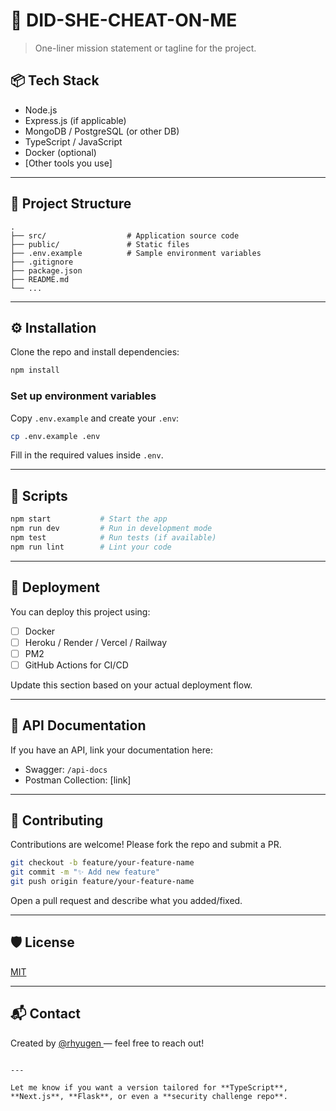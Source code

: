 # 🚀 DID-SHE-CHEAT-ON-ME

> One-liner mission statement or tagline for the project.

## 📦 Tech Stack

- Node.js
- Express.js (if applicable)
- MongoDB / PostgreSQL (or other DB)
- TypeScript / JavaScript
- Docker (optional)
- [Other tools you use]

---

## 📁 Project Structure

```
.
├── src/                  # Application source code
├── public/               # Static files
├── .env.example          # Sample environment variables
├── .gitignore
├── package.json
├── README.md
└── ...
```

---

## ⚙️ Installation

Clone the repo and install dependencies:

```bash
npm install
```

### Set up environment variables

Copy `.env.example` and create your `.env`:

```bash
cp .env.example .env
```

Fill in the required values inside `.env`.

---

## 🧪 Scripts

```bash
npm start           # Start the app
npm run dev         # Run in development mode
npm test            # Run tests (if available)
npm run lint        # Lint your code
```

---

## 🚀 Deployment

You can deploy this project using:

- [ ] Docker
- [ ] Heroku / Render / Vercel / Railway
- [ ] PM2
- [ ] GitHub Actions for CI/CD

Update this section based on your actual deployment flow.

---

## 📄 API Documentation

If you have an API, link your documentation here:

- Swagger: `/api-docs`
- Postman Collection: [link]

---

## 🤝 Contributing

Contributions are welcome! Please fork the repo and submit a PR.

```bash
git checkout -b feature/your-feature-name
git commit -m "✨ Add new feature"
git push origin feature/your-feature-name
```

Open a pull request and describe what you added/fixed.

---

## 🛡️ License

[MIT](LICENSE)

---

## 📬 Contact

Created by [@rhyugen ](https://github.com/psycho-prince) — feel free to reach out!

```

---

Let me know if you want a version tailored for **TypeScript**, **Next.js**, **Flask**, or even a **security challenge repo**.
